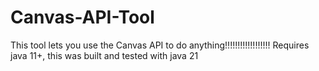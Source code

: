 # Canvas-API-Tool
This tool lets you use the Canvas API to do anything!!!!!!!!!!!!!!!!!!
Requires java 11+, this was built and tested with java 21